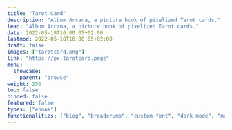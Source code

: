 ```yaml
---
title: "Tarot Card"
description: "Album Arcana, a picture book of pixelized Tarot cards."
lead: "Album Arcana, a picture book of pixelized Tarot cards."
date: 2022-05-18T16:00:05+02:00
lastmod: 2022-05-18T16:00:05+02:00
draft: false
images: ["tarotcard.png"]
link: "https://px.tarotcard.page"
menu:
  showcase:
    parent: "browse"
weight: 250
toc: false
pinned: false
featured: false
types: ["ebook"]
functionalities: ["blog", "breadcrumb", "custom font", "dark mode", "multilingual"]
---
```

